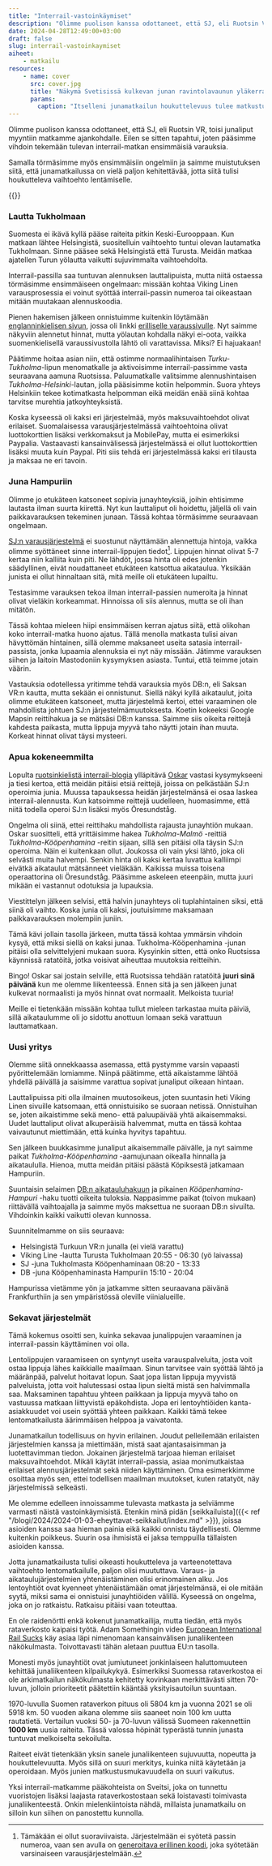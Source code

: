 ```yaml
---
title: "Interrail-vastoinkäymiset"
description: "Olimme puolison kanssa odottaneet, että SJ, eli Ruotsin VR, toisi junaliput myyntiin matkamme ajankohdalle. Eilen se sitten tapahtui, joten pääsimme vihdoin tekemään tulevan interrail-matkan ensimmäisiä varauksia."
date: 2024-04-28T12:49:00+03:00
draft: false
slug: interrail-vastoinkaymiset
aiheet:
    - matkailu
resources:
    - name: cover
      src: cover.jpg
      title: "Näkymä Svetisissä kulkevan junan ravintolavaunun yläkerrasta"
      params:
        caption: "Itselleni junamatkailun houkuttelevuus tulee matkustusmukavuudesta. Tilavat penkit, mahdollisuus liikkua sekä ravintolavaunut tekevät matkustamisesta todella miellyttävää ja rentoa. Kuvassa on Sveitsissä operoivan junan ravintolavaunun yläkerta. Kuva: Kecko"
---
```


Olimme puolison kanssa odottaneet, että SJ, eli Ruotsin VR, toisi junaliput myyntiin matkamme ajankohdalle. Eilen se sitten tapahtui, joten pääsimme vihdoin tekemään tulevan interrail-matkan ensimmäisiä varauksia.

Samalla törmäsimme myös ensimmäisiin ongelmiin ja saimme muistutuksen siitä, että junamatkailussa on vielä paljon kehitettävää, jotta siitä tulisi houkutteleva vaihtoehto lentämiselle.

<!--more-->

{{<cover>}}

### Lautta Tukholmaan
Suomesta ei ikävä kyllä pääse raiteita pitkin Keski-Eurooppaan. Kun matkaan lähtee Helsingistä, suositelluin vaihtoehto tuntui olevan lautamatka Tukholmaan. Sinne pääsee sekä Helsingistä että Turusta. Meidän matkaa ajatellen Turun yölautta vaikutti sujuvimmalta vaihtoehdolta.

Interrail-passilla saa tuntuvan alennuksen lauttalipuista, mutta niitä ostaessa törmäsimme ensimmäiseen ongelmaan: missään kohtaa Viking Linen varausprosessia ei voinut syöttää interrail-passin numeroa tai oikeastaan mitään muutakaan alennuskoodia.

Pienen hakemisen jälkeen onnistuimme kuitenkin löytämään [englanninkielisen sivun](https://www.sales.vikingline.com/find-trip/offers/rail/), jossa oli linkki [erilliselle varaussivulle](https://www.sales.vikingline.com/ferry/eng/en/market.vl?action=find-travel&travellingFrom=STO&membership=NONE&productCode=EURAIL). Nyt saimme näkyviin alennetut hinnat, mutta yölautan kohdalla näkyi ei-oota, vaikka suomenkielisellä varaussivustolla lähtö oli varattavissa. Miksi? Ei hajuakaan!

Päätimme hoitaa asian niin, että ostimme normaalihintaisen *Turku-Tukholma*-lipun menomatkalle ja aktivoisimme interrail-passimme vasta seuraavana aamuna Ruotsissa. Paluumatkalle valitsimme alennushintaisen *Tukholma-Helsinki*-lautan, jolla pääsisimme kotiin helpommin. Suora yhteys Helsinkiin tekee kotimatkasta helpomman eikä meidän enää siinä kohtaa tarvitse murehtia jatkoyhteyksistä.

Koska kyseessä oli kaksi eri järjestelmää, myös maksuvaihtoehdot olivat erilaiset. Suomalaisessa varausjärjestelmässä vaihtoehtoina olivat luottokorttien lisäksi verkkomaksut ja MobilePay, mutta ei esimerkiksi Paypalia. Vastaavasti kansainvälisessä järjestelmässä ei ollut luottokorttien lisäksi muuta kuin Paypal. Piti siis tehdä eri järjestelmässä kaksi eri tilausta ja maksaa ne eri tavoin.

### Juna Hampuriin
Olimme jo etukäteen katsoneet sopivia junayhteyksiä, joihin ehtisimme lautasta ilman suurta kiirettä. Nyt kun lauttaliput oli hoidettu, jäljellä oli vain paikkavarauksen tekeminen junaan. Tässä kohtaa törmäsimme seuraavaan ongelmaan.

[SJ:n varausjärjestelmä](https://www.sj.se/en) ei suostunut näyttämään alennettuja hintoja, vaikka olimme syöttäneet sinne interrail-lippujen tiedot[^1]. Lippujen hinnat olivat 5-7 kertaa niin kalliita kuin piti. Ne lähdöt, jossa hinta oli edes jotenkin säädyllinen, eivät noudattaneet etukäteen katsottua aikataulua. Yksikään junista ei ollut hinnaltaan sitä, mitä meille oli etukäteen lupailtu.

Testasimme varauksen tekoa ilman interrail-passien numeroita ja hinnat olivat vieläkin korkeammat. Hinnoissa oli siis alennus, mutta se oli ihan mitätön.

Tässä kohtaa mieleen hiipi ensimmäisen kerran ajatus siitä, että olikohan koko interrail-matka huono ajatus. Tällä menolla matkasta tulisi aivan hävyttömän hintainen, sillä olemme maksaneet useita satasia interrail-passista, jonka lupaamia alennuksia ei nyt näy missään. Jätimme varauksen siihen ja laitoin Mastodoniin kysymyksen asiasta. Tuntui, että teimme jotain väärin.

Vastauksia odotellessa yritimme tehdä varauksia myös DB:n, eli Saksan VR:n kautta, mutta sekään ei onnistunut. Siellä näkyi kyllä aikataulut, joita olimme etukäteen katsoneet, mutta järjestelmä kertoi, ettei varaaminen ole mahdollista johtuen SJ:n järjestelmämuutoksesta. Koetin kokeeksi Google Mapsin reittihakua ja se mätsäsi DB:n kanssa. Saimme siis oikeita reittejä kahdesta paikasta, mutta lippuja myyvä taho näytti jotain ihan muuta. Korkeat hinnat olivat täysi mysteeri.

### Apua kokeneemmilta

Lopulta [ruotsinkielistä interrail-blogia](https://interrailinfosvenska.wordpress.com/) ylläpitävä [Oskar](https://mementomori.social/@Torskmint@mastodon.nu) vastasi kysymykseeni ja tiesi kertoa, että meidän pitäisi etsiä reittejä, joissa on pelkästään SJ:n operoimia junia. Muussa tapauksessa heidän järjestelmänsä ei osaa laskea interrail-alennusta. Kun katsoimme reittejä uudelleen, huomasimme, että niitä todella operoi SJ:n lisäksi myös Öresundståg.

Ongelma oli siinä, ettei reittihaku mahdollista rajausta junayhtiön mukaan. Oskar suositteli, että yrittäisimme hakea *Tukholma-Malmö* -reittiä *Tukholma-Kööpenhamina* -reitin sijaan, sillä sen pitäisi olla täysin SJ:n operoima. Näin ei kuitenkaan ollut. Joukossa oli vain yksi lähtö, joka oli selvästi muita halvempi. Senkin hinta oli kaksi kertaa luvattua kalliimpi eivätkä aikataulut mätsänneet vieläkään. Kaikissa muissa toisena operaattorina oli Öresundståg. Pääsimme askeleen eteenpäin, mutta juuri mikään ei vastannut odotuksia ja lupauksia.

Viestittelyn jälkeen selvisi, että halvin junayhteys oli tuplahintainen siksi, että siinä oli vaihto. Koska junia oli kaksi, joutuisimme maksamaan paikkavarauksen molempiin juniin.

Tämä kävi jollain tasolla järkeen, mutta tässä kohtaa ymmärsin vihdoin kysyä, että miksi siellä on kaksi junaa. Tukholma-Kööpenhamina -junan pitäisi olla selvittelyjeni mukaan suora. Kysyinkin sitten, että onko Ruotsissa käynnissä ratatöitä, jotka voisivat aiheuttaa muutoksia reitteihin.

Bingo! Oskar sai jostain selville, että Ruotsissa tehdään ratatöitä **juuri sinä päivänä** kun me olemme liikenteessä. Ennen sitä ja sen jälkeen junat kulkevat normaalisti ja myös hinnat ovat normaalit. Melkoista tuuria!

Meille ei tietenkään missään kohtaa tullut mieleen tarkastaa muita päiviä, sillä aikataulumme oli jo sidottu anottuun lomaan sekä varattuun lauttamatkaan.

### Uusi yritys
Olemme siitä onnekkaassa asemassa, että pystymme varsin vapaasti pyörittelemään lomiamme. Niinpä päätimme, että aikaistamme lähtöä yhdellä päivällä ja saisimme varattua sopivat junaliput oikeaan hintaan.

Lauttalipuissa piti olla ilmainen muutosoikeus, joten suuntasin heti Viking Linen sivuille katsomaan, että onnistuisiko se suoraan netissä. Onnistuihan se, joten aikaistimme sekä meno- että paluupäivää yhtä aikaisemmaksi. Uudet lauttaliput olivat alkuperäisiä halvemmat, mutta en tässä kohtaa vaivautunut miettimään, että kuinka hyvitys tapahtuu.

Sen jälkeen buukkasimme junaliput aikaisemmalle päivälle, ja nyt saimme paikat *Tukholma-Kööpenhamina* -aamujunaan oikealla hinnalla ja aikataululla. Hienoa, mutta meidän pitäisi päästä Köpiksestä jatkamaan Hampuriin.

Suuntaisin selaimen [DB:n aikatauluhakuun](https://int.bahn.de/en/) ja pikainen *Kööpenhamina-Hampuri* -haku tuotti oikeita tuloksia. Nappasimme paikat (toivon mukaan) riittävällä vaihtoajalla ja saimme myös maksettua ne suoraan DB:n sivuilta. Vihdoinkin kaikki vaikutti olevan kunnossa.

Suunnitelmamme on siis seuraava:
- Helsingistä Turkuun VR:n junalla (ei vielä varattu)
- Viking Line -lautta Turusta Tukholmaan 20:55 - 06:30 (yö laivassa)
- SJ -juna Tukholmasta Kööpenhaminaan 08:20 - 13:33
- DB -juna Kööpenhaminasta Hampuriin 15:10 - 20:04

Hampurissa vietämme yön ja jatkamme sitten seuraavana päivänä Frankfurthiin ja sen ympäristössä oleville viinialueille.

### Sekavat järjestelmät
Tämä kokemus osoitti sen, kuinka sekavaa junalippujen varaaminen ja interrail-passin käyttäminen voi olla.

Lentolippujen varaamiseen on syntynyt useita varauspalveluita, josta voit ostaa lippuja lähes kaikkialle maailmaan. Sinun tarvitsee vain syöttää lähtö ja määränpää, palvelut hoitavat lopun. Saat jopa listan lippuja myyvistä palveluista, jotta voit halutessasi ostaa lipun sieltä mistä sen halvimmalla saa. Maksaminen tapahtuu yhteen paikkaan ja lippuja myyvä taho on vastuussa matkaan liittyvistä epäkohdista. Jopa eri lentoyhtiöiden kanta-asiakkuudet voi usein syöttää yhteen paikkaan. Kaikki tämä tekee lentomatkailusta äärimmäisen helppoa ja vaivatonta.

Junamatkailun todellisuus on hyvin erilainen. Joudut pelleilemään erilaisten järjestelmien kanssa ja miettimään, mistä saat ajantasaisimman ja luotettavimman tiedon. Jokainen järjestelmä tarjoaa hieman erilaiset maksuvaihtoehdot. Mikäli käytät interrail-passia, asiaa monimutkaistaa erilaiset alennusjärjestelmät sekä niiden käyttäminen. Oma esimerkkimme osoittaa myös sen, ettei todellisen maailman muutokset, kuten ratatyöt, näy järjestelmissä selkeästi.

Me olemme edelleen innoissamme tulevasta matkasta ja selviämme varmasti näistä vastoinkäymisistä. Etenkin minä pidän [seikkailuista]({{< ref "/blogi/2024/2024-01-03-eheyttavat-seikkailut/index.md" >}}), joissa asioiden kanssa saa hieman painia eikä kaikki onnistu täydellisesti. Olemme kuitenkin poikkeus. Suurin osa ihmisistä ei jaksa temppuilla tällaisten asioiden kanssa.

Jotta junamatkailusta tulisi oikeasti houkutteleva ja varteenotettava vaihtoehto lentomatkailulle, paljon olisi muututtava. Varaus- ja aikataulujärjestelmien yhtenäistäminen olisi erinomainen alku. Jos lentoyhtiöt ovat kyenneet yhtenäistämään omat järjestelmänsä, ei ole mitään syytä, miksi sama ei onnistuisi junayhtiöiden välillä. Kyseessä on ongelma, joka on jo ratkaistu. Ratkaisu pitäisi vaan toteuttaa.

En ole raidenörtti enkä kokenut junamatkailija, mutta tiedän, että myös rataverkosto kaipaisi työtä. Adam Somethingin video [European International Rail Sucks](https://www.youtube.com/watch?v=Oxz4oY0T85Y) käy asiaa läpi nimenomaan kansainvälisen junaliikenteen näkökulmasta. Toivottavasti tähän aletaan puuttua EU:n tasolla.

Monesti myös junayhtiöt ovat jumiutuneet jonkinlaiseen haluttomuuteen kehittää junaliikenteen kilpailukykyä. Esimerkiksi Suomessa rataverkostoa ei ole arkimatkailun näkökulmasta kehitetty kovinkaan merkittävästi sitten 70-luvun, jolloin prioriteetit päätettiin kääntää yksityisautoilun suuntaan.

1970-luvulla Suomen rataverkon pituus oli 5804 km ja vuonna 2021 se oli 5918 km. 50 vuoden aikana olemme siis saaneet noin 100 km uutta rautatietä. Vertailun vuoksi 50- ja 70-luvun välissä Suomeen rakennettiin **1000 km** uusia raiteita. Tässä valossa höpinät typerästä tunnin junasta tuntuvat melkoiselta sekoilulta.

Raiteet eivät tietenkään yksin sanele junaliikenteen sujuvuutta, nopeutta ja houkuttelevuutta. Myös sillä on suuri merkitys, kuinka niitä käytetään ja operoidaan. Myös junien matkustusmukavuudella on suuri vaikutus.

Yksi interrail-matkamme pääkohteista on Sveitsi, joka on tunnettu vuoristojen lisäksi laajasta rataverkostostaan sekä loistavasti toimivasta junaliikenteestä. Onkin mielenkiintoista nähdä, millaista junamatkailu on silloin kun siihen on panostettu kunnolla.

[^1]: Tämäkään ei ollut suoraviivaista. Järjestelmään ei syötetä passin numeroa, vaan sen avulla on [generoitava erillinen koodi](https://www.interrail.eu/en/book-reservations#/generatePassCoverNumber), joka syötetään varsinaiseen varausjärjestelmään.
